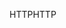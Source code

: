 <span data-ttu-id="a6f4a-101">HTTP</span><span class="sxs-lookup"><span data-stu-id="a6f4a-101">HTTP</span></span>